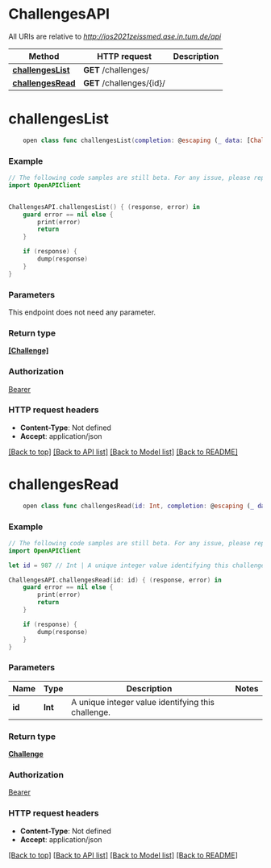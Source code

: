 # ChallengesAPI

All URIs are relative to *http://ios2021zeissmed.ase.in.tum.de/api*

Method | HTTP request | Description
------------- | ------------- | -------------
[**challengesList**](ChallengesAPI.md#challengeslist) | **GET** /challenges/ | 
[**challengesRead**](ChallengesAPI.md#challengesread) | **GET** /challenges/{id}/ | 


# **challengesList**
```swift
    open class func challengesList(completion: @escaping (_ data: [Challenge]?, _ error: Error?) -> Void)
```



### Example 
```swift
// The following code samples are still beta. For any issue, please report via http://github.com/OpenAPITools/openapi-generator/issues/new
import OpenAPIClient


ChallengesAPI.challengesList() { (response, error) in
    guard error == nil else {
        print(error)
        return
    }

    if (response) {
        dump(response)
    }
}
```

### Parameters
This endpoint does not need any parameter.

### Return type

[**[Challenge]**](Challenge.md)

### Authorization

[Bearer](../README.md#Bearer)

### HTTP request headers

 - **Content-Type**: Not defined
 - **Accept**: application/json

[[Back to top]](#) [[Back to API list]](../README.md#documentation-for-api-endpoints) [[Back to Model list]](../README.md#documentation-for-models) [[Back to README]](../README.md)

# **challengesRead**
```swift
    open class func challengesRead(id: Int, completion: @escaping (_ data: Challenge?, _ error: Error?) -> Void)
```



### Example 
```swift
// The following code samples are still beta. For any issue, please report via http://github.com/OpenAPITools/openapi-generator/issues/new
import OpenAPIClient

let id = 987 // Int | A unique integer value identifying this challenge.

ChallengesAPI.challengesRead(id: id) { (response, error) in
    guard error == nil else {
        print(error)
        return
    }

    if (response) {
        dump(response)
    }
}
```

### Parameters

Name | Type | Description  | Notes
------------- | ------------- | ------------- | -------------
 **id** | **Int** | A unique integer value identifying this challenge. | 

### Return type

[**Challenge**](Challenge.md)

### Authorization

[Bearer](../README.md#Bearer)

### HTTP request headers

 - **Content-Type**: Not defined
 - **Accept**: application/json

[[Back to top]](#) [[Back to API list]](../README.md#documentation-for-api-endpoints) [[Back to Model list]](../README.md#documentation-for-models) [[Back to README]](../README.md)

